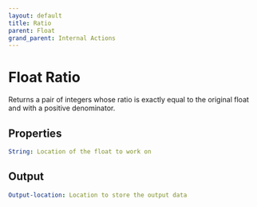 ```yaml
---
layout: default
title: Ratio
parent: Float
grand_parent: Internal Actions
---
```

# Float Ratio
Returns a pair of integers whose ratio is exactly equal to the original float and with a positive denominator.

## Properties
```yaml
String: Location of the float to work on
```

## Output
```yaml
Output-location: Location to store the output data
```
